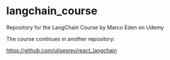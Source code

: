 # langchain_course
Repository for the LangChain Course by Marco Eden on Udemy

The course continues in another repository:

https://github.com/ulisesrey/react_langchain
